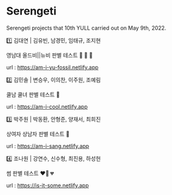 # Serengeti
Serengeti projects that 10th YULL carried out on May 9th, 2022.


1️⃣ 김대연 | 김유빈, 남경민, 임태규, 조지현

영남대 올드비||뉴비 판별 테스트 👴 👵 👶

url : https://am-i-yu-fossil.netlify.app


2️⃣ 김민솔 | 변승우, 이의찬, 이주원, 조예림

쿨남 쿨녀 판별 테스트 🥶

url : https://am-i-cool.netlify.app


3️⃣ 박주원 | 박동환, 안형준, 양재서, 최희진

상여자 상남자 판별 테스트 👏

url : https://am-i-sang.netlify.app


4️⃣ 조나원 | 강연수, 신수형, 최진용, 하성헌

썸 판별 테스트 ❤️‍🔥 💔

url : https://is-it-some.netlify.app

